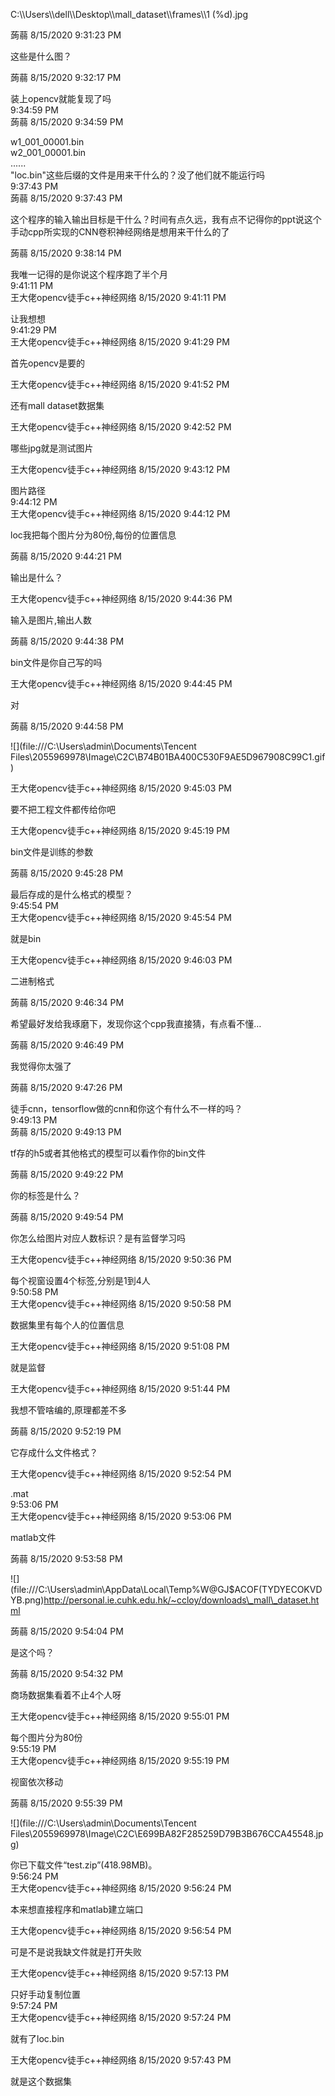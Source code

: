 C:\\\Users\\\dell\\\Desktop\\\mall_dataset\\\frames\\\1 (%d).jpg  
  
蒟蒻 8/15/2020 9:31:23 PM  
  
这些是什么图？  
  
蒟蒻 8/15/2020 9:32:17 PM  
  
装上opencv就能复现了吗  
9:34:59 PM  
蒟蒻 8/15/2020 9:34:59 PM  
  
w1\_001\_00001.bin  
w2\_001\_00001.bin  
......  
"loc.bin"这些后缀的文件是用来干什么的？没了他们就不能运行吗  
9:37:43 PM  
蒟蒻 8/15/2020 9:37:43 PM  
  
这个程序的输入输出目标是干什么？时间有点久远，我有点不记得你的ppt说这个手动cpp所实现的CNN卷积神经网络是想用来干什么的了  
  
蒟蒻 8/15/2020 9:38:14 PM  
  
我唯一记得的是你说这个程序跑了半个月  
9:41:11 PM  
王大佬opencv徒手c++神经网络 8/15/2020 9:41:11 PM  
  
让我想想  
9:41:29 PM  
王大佬opencv徒手c++神经网络 8/15/2020 9:41:29 PM  
  
首先opencv是要的  
  
王大佬opencv徒手c++神经网络 8/15/2020 9:41:52 PM  
  
还有mall dataset数据集  
  
王大佬opencv徒手c++神经网络 8/15/2020 9:42:52 PM  
  
哪些jpg就是测试图片  
  
王大佬opencv徒手c++神经网络 8/15/2020 9:43:12 PM  
  
图片路径  
9:44:12 PM  
王大佬opencv徒手c++神经网络 8/15/2020 9:44:12 PM  
  
loc我把每个图片分为80份,每份的位置信息  
  
蒟蒻 8/15/2020 9:44:21 PM  
  
输出是什么？  
  
王大佬opencv徒手c++神经网络 8/15/2020 9:44:36 PM  
  
输入是图片,输出人数  
  
蒟蒻 8/15/2020 9:44:38 PM  
  
bin文件是你自己写的吗  
  
王大佬opencv徒手c++神经网络 8/15/2020 9:44:45 PM  
  
对  
  
蒟蒻 8/15/2020 9:44:58 PM  
  
![](file:///C:\Users\admin\Documents\Tencent Files\2055969978\Image\C2C\B74B01BA400C530F9AE5D967908C99C1.gif)  
  
王大佬opencv徒手c++神经网络 8/15/2020 9:45:03 PM  
  
要不把工程文件都传给你吧  
  
王大佬opencv徒手c++神经网络 8/15/2020 9:45:19 PM  
  
bin文件是训练的参数  
  
蒟蒻 8/15/2020 9:45:28 PM  
  
最后存成的是什么格式的模型？  
9:45:54 PM  
王大佬opencv徒手c++神经网络 8/15/2020 9:45:54 PM  
  
就是bin  
  
王大佬opencv徒手c++神经网络 8/15/2020 9:46:03 PM  
  
二进制格式  
  
蒟蒻 8/15/2020 9:46:34 PM  
  
希望最好发给我琢磨下，发现你这个cpp我直接猜，有点看不懂…  
  
蒟蒻 8/15/2020 9:46:49 PM  
  
我觉得你太强了  
  
蒟蒻 8/15/2020 9:47:26 PM  
  
徒手cnn，tensorflow做的cnn和你这个有什么不一样的吗？  
9:49:13 PM  
蒟蒻 8/15/2020 9:49:13 PM  
  
tf存的h5或者其他格式的模型可以看作你的bin文件  
  
蒟蒻 8/15/2020 9:49:22 PM  
  
你的标签是什么？  
  
蒟蒻 8/15/2020 9:49:54 PM  
  
你怎么给图片对应人数标识？是有监督学习吗  
  
王大佬opencv徒手c++神经网络 8/15/2020 9:50:36 PM  
  
每个视窗设置4个标签,分别是1到4人  
9:50:58 PM  
王大佬opencv徒手c++神经网络 8/15/2020 9:50:58 PM  
  
数据集里有每个人的位置信息  
  
王大佬opencv徒手c++神经网络 8/15/2020 9:51:08 PM  
  
就是监督  
  
王大佬opencv徒手c++神经网络 8/15/2020 9:51:44 PM  
  
我想不管啥编的,原理都差不多  
  
蒟蒻 8/15/2020 9:52:19 PM  
  
它存成什么文件格式？  
  
王大佬opencv徒手c++神经网络 8/15/2020 9:52:54 PM  
  
.mat  
9:53:06 PM  
王大佬opencv徒手c++神经网络 8/15/2020 9:53:06 PM  
  
matlab文件  
  
蒟蒻 8/15/2020 9:53:58 PM  
  
![](file:///C:\Users\admin\AppData\Local\Temp\%W@GJ$ACOF(TYDYECOKVDYB.png)http://personal.ie.cuhk.edu.hk/~ccloy/downloads\_mall\_dataset.html  
  
蒟蒻 8/15/2020 9:54:04 PM  
  
是这个吗？  
  
蒟蒻 8/15/2020 9:54:32 PM  
  
商场数据集看着不止4个人呀  
  
王大佬opencv徒手c++神经网络 8/15/2020 9:55:01 PM  
  
每个图片分为80份  
9:55:19 PM  
王大佬opencv徒手c++神经网络 8/15/2020 9:55:19 PM  
  
视窗依次移动  
  
蒟蒻 8/15/2020 9:55:39 PM  
  
![](file:///C:\Users\admin\Documents\Tencent Files\2055969978\Image\C2C\E699BA82F285259D79B3B676CCA45548.jpg)  
  
你已下载文件“test.zip”(418.98MB)。  
9:56:24 PM  
王大佬opencv徒手c++神经网络 8/15/2020 9:56:24 PM  
  
本来想直接程序和matlab建立端口  
  
王大佬opencv徒手c++神经网络 8/15/2020 9:56:54 PM  
  
可是不是说我缺文件就是打开失败  
  
王大佬opencv徒手c++神经网络 8/15/2020 9:57:13 PM  
  
只好手动复制位置  
9:57:24 PM  
王大佬opencv徒手c++神经网络 8/15/2020 9:57:24 PM  
  
就有了loc.bin  
  

  
王大佬opencv徒手c++神经网络 8/15/2020 9:57:43 PM  
  
就是这个数据集







